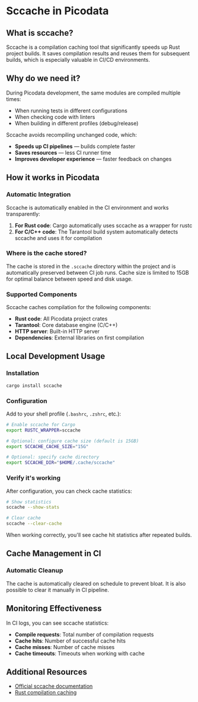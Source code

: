 # Sccache in Picodata

## What is sccache?

Sccache is a compilation caching tool that significantly speeds up Rust project builds. It saves compilation results and reuses them for subsequent builds, which is especially valuable in CI/CD environments.

## Why do we need it?

During Picodata development, the same modules are compiled multiple times:
- When running tests in different configurations
- When checking code with linters
- When building in different profiles (debug/release)

Sccache avoids recompiling unchanged code, which:
- **Speeds up CI pipelines** — builds complete faster
- **Saves resources** — less CI runner time
- **Improves developer experience** — faster feedback on changes

## How it works in Picodata

### Automatic Integration

Sccache is automatically enabled in the CI environment and works transparently:

1. **For Rust code**: Cargo automatically uses sccache as a wrapper for rustc
2. **For C/C++ code**: The Tarantool build system automatically detects sccache and uses it for compilation

### Where is the cache stored?

The cache is stored in the `.sccache` directory within the project and is automatically preserved between CI job runs. Cache size is limited to 15GB for optimal balance between speed and disk usage.

### Supported Components

Sccache caches compilation for the following components:
- **Rust code**: All Picodata project crates
- **Tarantool**: Core database engine (C/C++)
- **HTTP server**: Built-in HTTP server
- **Dependencies**: External libraries on first compilation

## Local Development Usage

### Installation

```bash
cargo install sccache
```

### Configuration

Add to your shell profile (`.bashrc`, `.zshrc`, etc.):

```bash
# Enable sccache for Cargo
export RUSTC_WRAPPER=sccache

# Optional: configure cache size (default is 15GB)
export SCCACHE_CACHE_SIZE="15G"

# Optional: specify cache directory
export SCCACHE_DIR="$HOME/.cache/sccache"
```

### Verify it's working

After configuration, you can check cache statistics:

```bash
# Show statistics
sccache --show-stats

# Clear cache
sccache --clear-cache
```

When working correctly, you'll see cache hit statistics after repeated builds.

## Cache Management in CI

### Automatic Cleanup

The cache is automatically cleared on schedule to prevent bloat.
It is also possible to clear it manually in CI pipeline.

## Monitoring Effectiveness

In CI logs, you can see sccache statistics:
- **Compile requests**: Total number of compilation requests
- **Cache hits**: Number of successful cache hits
- **Cache misses**: Number of cache misses
- **Cache timeouts**: Timeouts when working with cache

## Additional Resources

- [Official sccache documentation](https://github.com/mozilla/sccache)
- [Rust compilation caching](https://doc.rust-lang.org/cargo/guide/build-cache.html)
